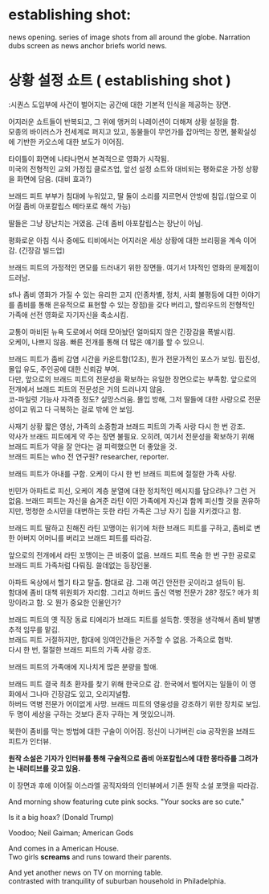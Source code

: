 # establishing shot:
news opening. series of image shots from all around the globe. 
Narration dubs screen as news anchor briefs world news.

# 상황 설정 쇼트 ( establishing shot )  
:시퀀스 도입부에 사건이 벌어지는 공간에 대한 기본적 인식을 제공하는 장면.

어지러운 쇼트들이 반복되고, 그 위에 앵커의 나레이션이 더해져 상황 설정을 함.  
모종의 바이러스가 전세계로 퍼지고 있고, 동물들이 무언가를 잡아먹는 장면, 불확실성에 기반한 카오스에 대한 보도가 이어짐.

타이틀이 화면에 나타나면서 본격적으로 영화가 시작됨.  
미국의 전형적인 교외 가정집 클로즈업, 앞선 설정 쇼트와 대비되는 평화로운 가정 상황을 화면에 담음. (대비 효과?)  

브래드 피트 부부가 침대에 누워있고, 딸 둘이 소리를 지르면서 안방에 침입.(앞으로 이어질 좀비 아포칼립스 메타포로 해석 가능)  

딸들은 그냥 장난치는 거였음. 근데 좀비 아포칼립스는 장난이 아님.  

평화로운 아침 식사 중에도 티비에서는 어지러운 세상 상황에 대한 브리핑을 계속 이어감. (긴장감 빌드업)  

브래드 피트의 가정적인 면모를 드러내기 위한 장면들. 
여기서 1차적인 영화의 문제점이 드러남. 

sf나 좀비 영화가 가질 수 있는 유리한 고지 (인종차별, 정치, 사회 불평등에 대한 이야기를 좀비를 통해 은유적으로 표현할 수 있는 장점)을 갖다 버리고, 할리우드의 전형적인 가족애 선전 영화로 자기자신을 축소시킴. 

교통이 마비된 뉴욕 도로에서 여태 모아놨던 얼마되지 않은 긴장감을 폭발시킴.  
오케이, 나쁘지 않음. 빠른 전개를 통해 더 많은 얘기를 할 수 있으니.  

브래드 피트가 좀비 감염 시간을 카운트함(12초), 뭔가 전문가적인 포스가 보임. 핍진성, 몰입 유도, 주인공에 대한 신뢰감 부여.  
다만, 앞으로의 브래드 피트의 전문성을 확보하는 유일한 장면으로는 부족함. 앞으로의 전개에서 브래드 피트의 전문성은 거의 드러나지 않음.  
코-파일럿 기능사 자격증 정도? 실망스러움. 몰입 방해, 그저 딸들에 대한 사랑으로 전문성이고 뭐고 다 극복하는 걸로 밖에 안 보임.  

사재기 상황 짧은 영상, 가족의 소중함과 브래드 피트의 가족 사랑 다시 한 번 강조.  
약사가 브래드 피트에게 약 주는 장면 불필요. 오히려, 여기서 전문성을 확보하기 위해 브래드 피트가 약을 잘 안다는 걸 피력했으면 더 좋았을 것.  
브래드 피트는 who 전 연구원? researcher, reporter. 

브래드 피트가 아내를 구함. 오케이 다시 한 번 브래드 피트에 절절한 가족 사랑.  

빈민가 아파트로 피신, 오케이 계층 분열에 대한 정치적인 메시지를 담으려나? 
그런 거 없음. 브래드 피트는 자신을 숨겨준 라틴 이민 가족에게 자신과 함께 피신할 것을 권유하지만, 
멍청한 소시민을 대변하는 듯한 라틴 가족은 그냥 자기 집을 지키겠다고 함. 

브래드 피트 딸하고 친해진 라틴 꼬맹이는 위기에 처한 브래드 피트를 구하고, 좀비로 변한 아버지 어머니를 버리고 브래드 피트를 따라감. 

앞으로의 전개에서 라틴 꼬맹이는 큰 비중이 없음. 브래드 피트 목숨 한 번 구한 공로로 브래드 피트 가족처럼 다뤄짐. 쓸데없는 등장인물.  


아파트 옥상에서 헬기 타고 탈출. 함대로 감. 그래 여긴 안전한 곳이라고 설득이 됨.  
함대에 좀비 대책 위원회가 자리함. 그리고 하버드 출신 역병 전문가 28? 정도? 애가 희망이라고 함. 
오 뭔가 중요한 인물인가? 

브래드 피트의 옛 직장 동료 티에리가 브래드 피트를 설득함. 옛정을 생각해서 좀비 발병 추적 임무를 맡김.  
브래드 피트 거절하지만, 함대에 잉여인간들은 거주할 수 없음. 가족으로 협박.  
다시 한 번, 절절한 브래드 피트의 가족 사랑 강조.  

브래드 피트의 가족애에 지나치게 많은 분량을 할애.  

브래드 피트 결국 최초 환자를 찾기 위해 한국으로 감. 한국에서 벌어지는 일들이 이 영화에서 그나마 긴장감도 있고, 오리지널함.  
하버드 역병 전문가 어이없게 사망. 브래드 피트의 영웅성을 강조하기 위한 장치로 보임. 두 명이 세상을 구하는 것보다 혼자 구하는 게 멋있으니까.  

북한이 좀비를 막는 방법에 대한 구술이 이어짐. 정신이 나가버린 cia 공작원을 브래드 피트가 인터뷰. 

**원작 소설은 기자가 인터뷰를 통해 구술적으로 좀비 아포칼립스에 대한 몽타쥬를 그려가는 내러티브를 갖고 있음.**

이 장면과 후에 이어질 이스라엘 공직자와의 인터뷰에서 기존 원작 소설 포맷을 따라감.  



And morning show featuring cute pink socks. 
"Your socks are so cute."  

Is it a big hoax? (Donald Trump)  

Voodoo; Neil Gaiman; American Gods

And comes in a American House.  
Two girls **screams** and runs toward their parents.  

And yet another news on TV on morning table.  
contrasted with tranquility of suburban household in Philadelphia.  

